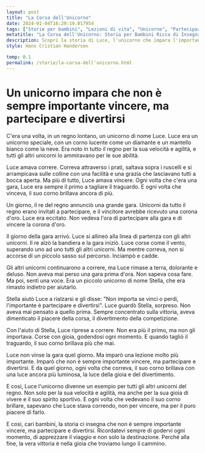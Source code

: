 ```yaml
---
layout: post
title: "La Corsa dell'Unicorno"
date: 2024-01-04T16:29:19.017954
tags: ["Storie per bambini", "Lezioni di vita", "Unicorno", "Partecipazione e divertimento"]
metatitle: "La Corsa dell'Unicorno: Storia per Bambini Ricca di Insegnamenti ed Emozioni"
description: Scopri la storia di Luce, l'unicorno che impara l'importanza di partecipare e divertirsi, non solo vincere. Un racconto per bambini che insegna il valore del gioco e dello spirito sportivo.
style: Hans Cristian Handersen

temp: 0.1
permalink: /storie/la-corsa-dell'unicorno.html
---
```

# Un unicorno impara che non è sempre importante vincere, ma partecipare e divertirsi

C'era una volta, in un regno lontano, un unicorno di nome Luce. Luce era un unicorno speciale, con un corno lucente come un diamante e un mantello bianco come la neve. Era noto in tutto il regno per la sua velocità e agilità, e tutti gli altri unicorni lo ammiravano per le sue abilità.

Luce amava correre. Correva attraverso i prati, saltava sopra i ruscelli e si arrampicava sulle colline con una facilità e una grazia che lasciavano tutti a bocca aperta. Ma più di tutto, Luce amava vincere. Ogni volta che c'era una gara, Luce era sempre il primo a tagliare il traguardo. E ogni volta che vinceva, il suo corno brillava ancora di più.

Un giorno, il re del regno annunciò una grande gara. Unicorni da tutto il regno erano invitati a partecipare, e il vincitore avrebbe ricevuto una corona d'oro. Luce era eccitato. Non vedeva l'ora di partecipare alla gara e di vincere la corona d'oro.

Il giorno della gara arrivò. Luce si allineò alla linea di partenza con gli altri unicorni. Il re alzò la bandiera e la gara iniziò. Luce corse come il vento, superando uno ad uno tutti gli altri unicorni. Ma mentre correva, non si accorse di un piccolo sasso sul percorso. Inciampò e cadde.

Gli altri unicorni continuarono a correre, ma Luce rimase a terra, dolorante e deluso. Non aveva mai perso una gara prima d'ora. Non sapeva cosa fare. Ma poi, sentì una voce. Era un piccolo unicorno di nome Stella, che era rimasto indietro per aiutarlo.

Stella aiutò Luce a rialzarsi e gli disse: "Non importa se vinci o perdi, l'importante è partecipare e divertirsi". Luce guardò Stella, sorpreso. Non aveva mai pensato a quello prima. Sempre concentrato sulla vittoria, aveva dimenticato il piacere della corsa, il divertimento della competizione.

Con l'aiuto di Stella, Luce riprese a correre. Non era più il primo, ma non gli importava. Corse con gioia, godendosi ogni momento. E quando tagliò il traguardo, il suo corno brillava più che mai.

Luce non vinse la gara quel giorno. Ma imparò una lezione molto più importante. Imparò che non è sempre importante vincere, ma partecipare e divertirsi. E da quel giorno, ogni volta che correva, il suo corno brillava con una luce ancora più luminosa, la luce della gioia e del divertimento.

E così, Luce l'unicorno divenne un esempio per tutti gli altri unicorni del regno. Non solo per la sua velocità e agilità, ma anche per la sua gioia di vivere e il suo spirito sportivo. E ogni volta che vedevano il suo corno brillare, sapevano che Luce stava correndo, non per vincere, ma per il puro piacere di farlo.

E così, cari bambini, la storia ci insegna che non è sempre importante vincere, ma partecipare e divertirsi. Ricordatevi sempre di godervi ogni momento, di apprezzare il viaggio e non solo la destinazione. Perché alla fine, la vera vittoria è nella gioia che troviamo lungo il cammino.

        